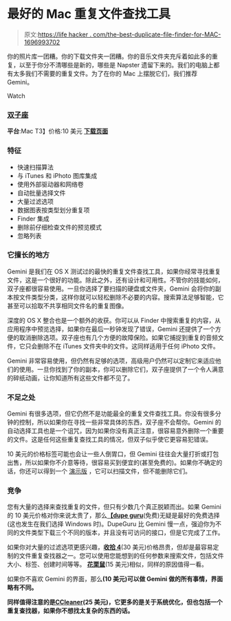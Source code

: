 # 最好的 Mac 重复文件查找工具

> 原文:[https://life hacker . com/the-best-duplicate-file-finder-for-MAC-1696993702](https://lifehacker.com/the-best-duplicate-file-finder-for-mac-1696993702)

你的照片库一团糟。你的下载文件夹一团糟。你的音乐文件夹充斥着如此多的重复，以至于你分不清哪些是新的，哪些是 Napster 遗留下来的。我们的电脑上都有太多我们不需要的重复文件。为了在你的 Mac 上摆脱它们，我们推荐 Gemini。

Watch

### [双子座](http://macpaw.com/gemini)

**平台**:Mac
T3】价格:10 美元
[**下载页面**](http://macpaw.com/gemini/mas?url=https://itunes.apple.com/us/app/gemini-the-duplicate-finder/id463541543?mt=12&uo=4&at=11l4D7&ct=gemini%7Csite%7Cwww.macworld.com)

### 特征

*   快速扫描算法
*   与 iTunes 和 iPhoto 图库集成
*   使用外部驱动器和网络卷
*   自动批量选择文件
*   大量过滤选项
*   数据图表按类型划分重复项
*   Finder 集成
*   删除前仔细检查文件的预览模式
*   忽略列表

### 它擅长的地方

Gemini 是我们在 OS X 测试过的最快的重复文件查找工具，如果你经常寻找重复文件，这是一个很好的功能。除此之外，还有设计和可用性。不管你的技能如何，双子座都很容易使用。一旦你选择了要扫描的硬盘或文件夹，Gemini 会将你的副本按文件类型分类，这样你就可以轻松删除不必要的内容。搜索算法足够智能，它甚至可以拾取不共享相同文件名的重复图像。

深度的 OS X 整合也是一个额外的收获。你可以从 Finder 中搜索重复的内容，从应用程序中预览选择，如果你在最后一秒钟发现了错误，Gemini 还提供了一个方便的取消删除选项。双子座也有几个方便的故障保险。如果它捕捉到重复的音频文件，它只会删除不在 iTunes 文件夹中的文件。这同样适用于任何 iPhoto 文件。

Gemini 非常容易使用，但仍然有足够的选项，高级用户仍然可以定制它来适应他们的使用。一旦你找到了你的副本，你可以删除它们，双子座提供了一个令人满意的碎纸动画，让你知道所有这些文件都不见了。

### 不足之处

Gemini 有很多选项，但它仍然不是功能最全的重复文件查找工具。你没有很多分钟的控制，所以如果你在寻找一些非常具体的东西，双子座不会帮你。Gemini 的自动选择工具也是一个诅咒，因为如果你没有真正注意，很容易意外删除一个重要的文件。这是任何这些重复查找工具的情况，但双子似乎使它更容易犯错误。

10 美元的价格标签可能也会让一些人倒胃口，但 Gemini 往往会大量打折或打包出售，所以如果你不介意等待，很容易买到便宜的(甚至免费的)。如果你不确定的话，你还可以得到一个 [演示版](http://macpaw.com/gemini) ，它可以扫描文件，但不能删除它们。

### 竞争

您有大量的选择来查找重复的文件，但只有少数几个真正脱颖而出。如果 Gemini 的 10 美元价格对你来说太贵了，那么[**【dupe guru**](http://www.hardcoded.net/dupeguru/)(免费)无疑是最好的免费选择(这也发生在我们选择 Windows 时)。DupeGuru 比 Gemini 慢一点，强迫你为不同的文件类型下载三个不同的版本，并且没有可访问的接口，但是它完成了工作。

如果你对大量的过滤选项更感兴趣，[**收拾 4**](http://www.hyperbolicsoftware.com/TidyUp.html)(30 美元)价格昂贵，但却是最容易定制的文件重复查找器之一。您可以使用您能想到的任何参数来搜索文件，包括文件大小、标签、创建时间等等。 [**花栗鼠**](https://itunes.apple.com/us/app/chipmunk/id405502331?mt=12&ls=1)(15 美元)相似，同样的原因值得一看。

如果你不喜欢 Gemini 的界面，那么[](https://itunes.apple.com/us/app/the-duplicate-finder/id654667344?mt=12)**(10 美元)可以做 Gemini 做的所有事情，界面略有不同。**

**同样值得注意的是[**CCleaner**](https://www.piriform.com/ccleaner)(25 美元)，它更多的是关于系统优化，但也包括一个重复查找器，如果你不想找太复杂的东西的话。**